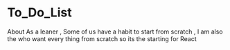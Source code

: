 # To_Do_List
About As a leaner , Some of us have a habit to start from scratch , I am also the who want every thing from scratch so its the starting for React
